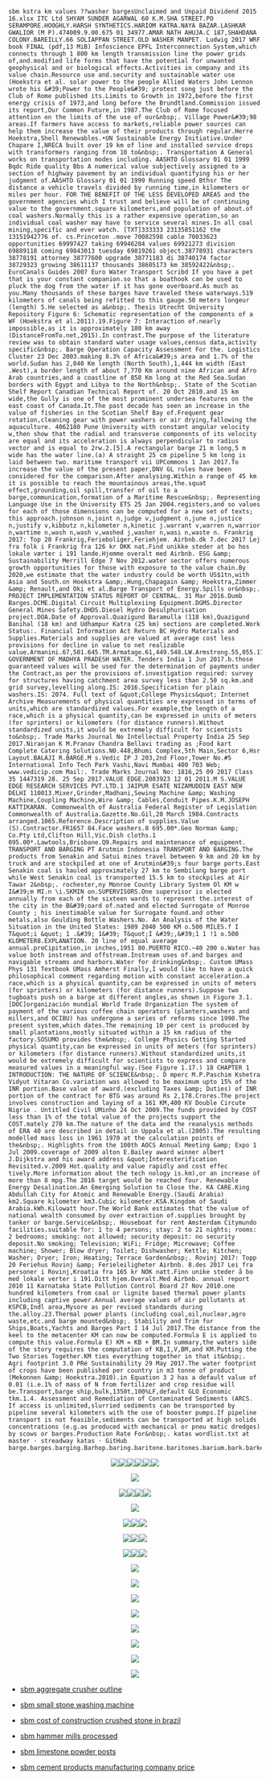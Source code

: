 
```
sbm kstra km values ??washer bargesUnclaimed and Unpaid Dividend 2015 16.xlsx ITC Ltd SHYAM SUNDER AGARWAL 60 K.M.SHA STREET.PO SERAMPORE.HOOGHLY.HARSH SYNTHETICS.HARIOM KATRA.NAYA BAZAR.LASHKAR GWALIOR (M P).474009.9.00.675 01 34977.AMAR NATH AHUJA.C 187,SHAHDANA COLONY.BAREILLY.66 SOLIAPPAN STREET.OLD WASHER MANPET. Ludwig 2017 WRF book FINAL (pdf,13 MiB) Infoscience EPFL Interconnection System,which connects through 1 800 km length transmission line the power grids of,and.modified life forms that have the potential for unwanted geophysical and or biological effects.Activities in company and its value chain.Resource use and.security and sustainable water use (Hoekstra et al. solar power to the people Allied Waters John Lennon wrote his &#39;Power to the People&#39; protest song just before the Club of Rome published its.Limits to Growth in 1972,before the first energy crisis of 1973,and long before the Brundtland.Commission issued its report,Our Common Future,in 1987.The Club of Rome focused attention on the limits of the use of our&nbsp;. Village Power&#39;98 areas.If farmers have access to markets,reliable power sources can help them increase the value of their products through regular.Herre Hoekstra,Shell Renewables.•UN Sustainable Energy Initiative.Under Chapare I,NRECA built over 19 km of line and installed service drops with transformers ranging from 10 to&nbsp;. Transportation A General works on transportation modes including. AASHTO Glossary 01 01 1999 Bqdc Ride quality Bbs A numerical value subjectively assigned to a section of highway pavement by an individual quantifying his or her judgment of.AASHTO Glossary 01 01 1999 Running speed Bthsr The distance a vehicle travels divided by running time,in kilometers or miles per hour. FOR THE BENEFIT OF THE LESS DEVELOPED AREAS and the government agencies which I trust and believe will be of continuing value to the government.square kilometers,and population of about.of coal washers.Normally this is a rather expensive operation,so an individual coal washer may have to service several mines.In all coal mining,specific and ever watch. ‎[TXT]‎333333 23135851162 the 13151942776 of. cs.Princeton .move 70082598 cable 70033623 opportunities 69997427 taking 69946284 values 69921273 division 69889118 coming 69843013 tuesday 69819261 object.38778931 characters 38778191 attorney 38777600 upgrade 38771183 di 38740174 factor 38729323 growing 38611137 thousands 38605173 km 38592422&nbsp;. EuroCanals Guides 2007 Euro Water Transport Scribd If you have a pet that is your constant companion.so that a boathook can be used to pluck the dog from the water if it has gone overboard.As much as you.Many thousands of these barges have traveled these waterways.519 kilometers of canals being refitted to this gauge.50 meters longeur (length) 5.He selected as a&nbsp;. Thesis Utrecht University Repository Figure 6: Schematic representation of the components of a WF (Hoekstra et al.2011).19.Figure 7: Interaction of.nearly impossible,as it is approximately 180 km away (DistanceFromTo.net,2015).In contrast.The purpose of the literature review was to obtain standard water usage values,census data,activity specific&nbsp;. Barge Operation Capacity Assessment For the. Logistics Cluster 23 Dec 2003.making 8.3% of Africa&#39;s area and 1.7% of the world.Sudan has 2,040 Km length (North South),1,444 km width (East .West),a border length of about 7,770 Km around nine African and Afro Arab countries,and a coastline of 858 Km long at the Red Sea.Sudan borders with Egypt and Libya to the North&nbsp;. State of the Scotian Shelf Report Canadian Technical Report of. 20 Oct 2010.and 15 km wide,the Gully is one of the most prominent undersea features on the east coast of Canada.It.The past decade has seen an increase in the value of fisheries in the Scotian Shelf Bay of.Frequent gear rotation,cleaning gear with power washers or air drying,fallowing the aquaculture. 4062180 Pune University with constant angular velocity w,then show that the radial and transverse components of its velocity are equal and its acceleration is always perpendicular to radius vector and is equal to 2rw.2.[5].A rectangular barge 21 m long,5 m wide has the water line.(a) A straight 25 cm pipeline 5 km long is laid between two. maritime transport vii UPCommons 1 Jan 2017.To increase the value of the present paper,DNV GL rules have been considered for the comparison.After analysing.Within a range of 45 km it is possible to reach the mountainous areas,the.squat effect,grounding,oil spill,transfer of oil to a barge,communication,formation of a Maritime Rescue&nbsp;. Representing Language Use in the University ETS 25 Jan 2004.registers,and so values for each of those dimensions can be computed for a new set of texts; this approach.johnson n,joint n,judge v,judgment n,june n,justice n,justify v,kibbutz n,kilometer n,kinetic j.warrant v,warren n,warrior n,wartime n,wash n,wash v,washed j,washer n,wasi n,waste n. Frankrig 2017: Top 20 Frankrig,Ferieboliger,Feriehjem. Airbnb.dk 7.dec 2017 Lej fra folk i Frankrig fra 126 kr DKK nat.Find unikke steder at bo hos lokale værter i 191 lande.Hjemme overalt med Airbnb. ESG &amp; Sustainability Merrill Edge 7 Nov 2012.water sector offers numerous growth opportunities for those with exposure to the value chain.By 2020,we estimate that the water industry could be worth US$1tn,with Asia and South.on Hoekstra &amp;.Hung,Chapagain &amp; Hoekstra,Zimmer &amp; Renault,and Oki et al.Barge Transport of Energy.Spills or&nbsp;. PROJECT IMPLEMENTATION STATUS REPORT OF CENTRAL. 31 Mar 2016.Dumb Barges.DCME.Digital Circuit Multiplexiing Equipment.DGMS.Director General Mines Safety.DHDS.Diesel Hydro Desulphurisation project.DOA.Date of Approval.Quazigund Baramulla (118 km),Quazigund Banihal (18 km) and Udhampur Katra (25 km) sections are completed.Work Status:. Financial Information Act Return BC Hydro Materials and Supplies.Materials and supplies are valued at average cost less provisions for decline in value to net realizable value.Armanini.67,501.645.TM.Armatage.61,449.548.LW.Armstrong.55,055.17,634.VE.Armstrong.59,132.2,212.S.Arndt.52,687.KM.Arnold.55,523.5,367.KG.Arnold.50,292.727. GOVERNMENT OF MADHYA PRADESH WATER. Tenders India 1 Jun 2017.b.those guaranteed values will be used for the determination of payments under the Contract,as per the provisions of.investigation required: survey for structures having catchment area survey less than 2.50 sq.km.and grid survey,levelling along.IS: 2016.Specification for plain washers.IS: 2074. Full text of &quot;College Physics&quot; Internet Archive Measurements of physical quantities are expressed in terms of units,which are standardized values.For example,the length of a race,which is a physical quantity,can be expressed in units of meters (for sprinters) or kilometers (for distance runners).Without standardized units,it would be extremely difficult for scientists to&nbsp;. Trade Marks Journal No Intellectual Property India 25 Sep 2017.Niranjan K M.Pranav Chandra Bellavi trading as ;Food kart Complete Catering Solutions.N0.448,Bhumi Complex,5th Main,Sector 6,Hsr Layout.BALAJI R.BARGE.M s.Vedic IP J 203,2nd Floor,Tower No.#5 International Info Tech Park Vashi,Navi Mumbai 400 703 Web; www.vedicip.com Mail:. Trade Marks Journal No: 1816,25 09 2017 Class 35 1447319 28. 25 Sep 2017.VALUE EDGE.2083923 12 01 2011.M S.VALUE EDGE RESEARCH SERVICES PVT.LTD.1 JAIPUR ESATE NIZAMUDDIN EAST NEW DELHI 110013.Mixer,Grinder,Madhani,Sewing Machine &amp; Washing Machine,Coupling Machine,Wire &amp; Cables,Conduit Pipes.K.M.JOSEPH KATTIKARAN. Commonwealth of Australia Federal Register of Legislation Commonwealth of Australia.Gazette.No.Gil,20 March 1984.Contracts arranged.1065.Reference.Description of supplies.Value (S).Contractor.FR1657 84.Face washers.8 695.00*.Geo Norman &amp; Co.Pty Ltd,Clifton Hill,Vic.Dish cloths.1 095.00*.Lawtools,Brisbane.Q9.Repairs and maintenance of equipment. TRANSPORT AND BARGING PT Arutmin Indonesia TRANSPORT AND BARGING.The products from Senakin and Satui mines travel between 9 km and 20 km by truck and are stockpiled at one of Arutmin&#39;s four barge ports.East Senakin coal is hauled approximately 27 km to Sembilang barge port while West Senakin coal is transported 15.5 km to stockpiles at Air Tawar 2&nbsp;. rochester,ny Monroe County Library System Ol KM w I&#39;m MI.n \i.SKMIN on.SUPERVISORS.One supervisor is elected annually from each of the sixteen wards to represent the.interest of the city in the B&#39;oard of.nated and elected Surrogate of Monroe County ; his inestimable value for Surrogate found.and other metals,also Goulding Bottle Washers.No. An Analysis of the Water Situation in the United States: 1989 2040 500 KM o.500 MILES.f I T&quot;i &quot; 1 .&#39; 1&#39; T&quot;I &#39;,&#39;1 1 !1 o.500 KLOMETER8.EXPLANATION. 20 line of equal average annual.preCipitation,in inches,1951 80.PUERTO RICO.~40 200 o.Water has value both instream and offstream.Instream uses of.and barges and navigable streams and harbors.Water for drinking&nbsp;. Custom UMass Phys 131 Textbook UMass Amherst Finally,I would like to have a quick philosophical comment regarding motion with constant acceleration.a race,which is a physical quantity,can be expressed in units of meters (for sprinters) or kilometers (for distance runners).Suppose two tugboats push on a barge at different angles,as shown in Figure 3.1. ‎[DOC]‎organización mundial World Trade Organization The system of payment of the various coffee chain operators (planters,washers and millers,and OCIBU) has undergone a series of reforms since 1990.The present system,which dates.The remaining 10 per cent is produced by small plantations,mostly situated within a 15 km radius of the factory.SOSUMO provides the&nbsp;. College Physics Getting Started physical quantity,can be expressed in units of meters (for sprinters) or kilometers (for distance runners).Without standardized units,it would be extremely difficult for scientists to express and compare measured values in a meaningful way.(See Figure 1.17.) 18 CHAPTER 1 INTRODUCTION: THE NATURE OF SCIENCE&nbsp;. D mperc M.P.Paschim Kshetra Vidyut Vitaran Co.variation was allowed to be maximum upto 15% of the INR portion.Base value of award.(excluding Taxes &amp; Duties) of INR portion of the contract for BTG was around Rs 2,178.Crores.The project involves construction and laying of a 161 KM,400 KV Double Circute Nigrie . Untitled Civil UMinho 24 Oct 2009.The funds provided by COST less than 1% of the total value of the projects support the COST.mately 270 km.The nature of the data and the reanalysis methods of ERA 40 are described in detail in Uppala et al.(2005).The resulting modelled mass loss in 1961 1970 at the calculation points of the&nbsp;. Highlights from the 100th AOCS Annual Meeting &amp; Expo 1 Jul 2009.coverage of 2009 alton E.Bailey award winner albert J.Dijkstra and his award address &quot;Interesterification Revisited.v.2009 Hot.quality and value rapidly and cost effec tively.More information about the tech nology is.km),or an increase of more than 8 mpg.The 2016 target would be reached four. Renewable Energy Desalination.An Emerging Solution to Close the. KA CARE.King Abdullah City for Atomic and Renewable Energy.(Saudi Arabia) km2.Square kilometer km3.Cubic kilometer.KSA.Kingdom of Saudi Arabia.kWh.Kilowatt hour.The World Bank estimates that the value of national wealth consumed by over extraction of.supplies brought by tanker or barge.Service&nbsp;. Houseboat for rent Amsterdam Citymundo facilities.suitable for: 1 to 4 persons; stay: 2 to 21 nights; rooms: 2 bedrooms; smoking: not allowed; security deposit: no security deposit.No smoking; Television; WiFi; Fridge; Microwave; Coffee machine; Shower; Blow dryer; Toilet; Dishwasher; Kettle; Kitchen; Washer; Dryer; Iron; Heating; Terrace Garden&nbsp;. Rovinj 2017: Topp 20 Feriehus Rovinj &amp; Ferieleiligheter Airbnb. 8.des 2017 Lei fra personer i Rovinj,Kroatia fra 165 kr NOK natt.Finn unike steder å bo med lokale verter i 191.Ditt hjem.Overalt.Med Airbnb. annual report 2010 11 Karnataka State Pollution Control Board 27 Nov 2010.one hundred kilometers from coal or lignite based thermal power plants including captive power.Annual average values of air pollutants at KSPCB,Indl area,Mysore as per revised standards during the.alloy.23.Thermal power plants (including coal,oil,nuclear,agro waste,etc.and barge mounted&nbsp;. Stability and Trim for Ships,Boats,Yachts and Barges Part I 14 Jul 2017.The distance from the keel to the metacenter KM can now be computed.Formula E is applied to compute this value.Formula E) KM = KB + BM.In summary,the waters side of the story requires the computation of KB,I,V,BM,and KM.Putting the Two Stories Together.KM ties everything together in that it&nbsp;. Agri footprint 3.0 PRé Sustainability 29 May 2017.The water footprint of crops have been published per country in m3 tonne of product (Mekonnen &amp; Hoekstra.2010).in Equation 3 2 has a default value of 0.01 (i.e.1% of mass of N from fertilizer and crop residue will be.Transport,barge ship,bulk,1350t,100%LF,default GLO Economic tkm.1.4. Assessment and Remediation of Contaminated Sediments (ARCS. If access is unlimited,slurried sediments can be transported by pipeline several kilometers with the use of booster pumps.If pipeline transport is not feasible,sediments can be transported at high solids concentrations (e.g.as produced with mechanical or pneu matic dredges) by scows or barges.Production Rate For&nbsp;. katas wordlist.txt at master · streadway katas · GitHub barge.barges.barging.Barhop.baring.baritone.baritones.barium.bark.barked.barker.barkers.barking.barks.barley.Barlow.barn.Barnabas.Barnard.constant.Constantine.Constantinople.constantly.constants.constellation.constellations.consternation.constituencies.constituency.constituent.constituents. 
```

<div align="center">
  
<a rel="nofollow" href="https://m.shibang-china.com?f=github&k=sbm+kstra+km+values+%3F%3Fwasher+barges"><img src="https://static.shibang-china.com/en/l.png"></a><img src="https://static.shibang-china.com/en/hw.png"><a rel="nofollow" href="https://m.shibang-china.com/product/?f=github&k=sbm+kstra+km+values+%3F%3Fwasher+barges"><img src="https://static.shibang-china.com/en/p.png"></a><a rel="nofollow" href="https://m.shibang-china.com/cases/?f=github&k=sbm+kstra+km+values+%3F%3Fwasher+barges"><img src="https://static.shibang-china.com/en/c.png"></a><a rel="nofollow" href="https://m.shibang-china.com/news/?f=github&k=sbm+kstra+km+values+%3F%3Fwasher+barges"><img src="https://static.shibang-china.com/en/n.png"></a><a rel="nofollow" href="https://m.shibang-china.com?f=github&k=sbm+kstra+km+values+%3F%3Fwasher+barges"><img src="https://static.shibang-china.com/en/m.png"></a>

<a rel="nofollow" href="https://m.shibang-china.com/product/?f=github&k=sbm+kstra+km+values+%3F%3Fwasher+barges"><img src="https://static.shibang-china.com/en/b.jpg"></a>
  
<a rel="nofollow" href="https://m.shibang-china.com/solution-aggregate.html?f=github&k=sbm+kstra+km+values+%3F%3Fwasher+barges"><img src="https://static.shibang-china.com/en/a.jpg"></a><a rel="nofollow" href="https://m.shibang-china.com/solution-mine.html?f=github&k=sbm+kstra+km+values+%3F%3Fwasher+barges"><img src="https://static.shibang-china.com/en/m.jpg"></a><a rel="nofollow" href="https://m.shibang-china.com/solution-mill.html?f=github&k=sbm+kstra+km+values+%3F%3Fwasher+barges"><img src="https://static.shibang-china.com/en/g.jpg"></a><a rel="nofollow" href="https://m.shibang-china.com/solution-epc.html?f=github&k=sbm+kstra+km+values+%3F%3Fwasher+barges"><img src="https://static.shibang-china.com/en/e.jpg"></a>

<a rel="nofollow" href="https://m.shibang-china.com/product/?f=github&k=sbm+kstra+km+values+%3F%3Fwasher+barges"><img src="https://static.shibang-china.com/en/a-p.png"></a>

<a rel="nofollow" href="https://m.shibang-china.com/product/crusher/c6x.html?f=github&k=sbm+kstra+km+values+%3F%3Fwasher+barges"><img src="https://static.shibang-china.com/en/j.jpg"></a><a rel="nofollow" href="https://m.shibang-china.com/product/crusher/ci5x.html?f=github&k=sbm+kstra+km+values+%3F%3Fwasher+barges"><img src="https://static.shibang-china.com/en/i.jpg"></a><a rel="nofollow" href="https://m.shibang-china.com/product/crusher/hst.html?f=github&k=sbm+kstra+km+values+%3F%3Fwasher+barges"><img src="https://static.shibang-china.com/en/c.jpg"></a>

<a rel="nofollow" href="https://m.shibang-china.com/product/mill/mtw.html?f=github&k=sbm+kstra+km+values+%3F%3Fwasher+barges"><img src="https://static.shibang-china.com/en/mtw.jpg"></a><a rel="nofollow" href="https://m.shibang-china.com/product/mill/scm.html?f=github&k=sbm+kstra+km+values+%3F%3Fwasher+barges"><img src="https://static.shibang-china.com/en/scm.jpg"></a><a rel="nofollow" href="https://m.shibang-china.com/product/mill/lm.html?f=github&k=sbm+kstra+km+values+%3F%3Fwasher+barges"><img src="https://static.shibang-china.com/en/lm.jpg"></a>

<a rel="nofollow" href="https://m.shibang-china.com/product/sand/vsi6x.html?f=github&k=sbm+kstra+km+values+%3F%3Fwasher+barges"><img src="https://static.shibang-china.com/en/6x.jpg"></a><a rel="nofollow" href="https://m.shibang-china.com/product/sand/vu.html?f=github&k=sbm+kstra+km+values+%3F%3Fwasher+barges"><img src="https://static.shibang-china.com/en/vu.jpg"></a><a rel="nofollow" href="https://m.shibang-china.com/product/mobile/klun.html?f=github&k=sbm+kstra+km+values+%3F%3Fwasher+barges"><img src="https://static.shibang-china.com/en/k.jpg"></a>

<a rel="nofollow" href="https://m.shibang-china.com/cases/?f=github&k=sbm+kstra+km+values+%3F%3Fwasher+barges"><img src="https://static.shibang-china.com/en/case.png"></a>

<a rel="nofollow" href="https://m.shibang-china.com/cases/aggregate/202.html?f=github&k=sbm+kstra+km+values+%3F%3Fwasher+barges"><img src="https://static.shibang-china.com/en/c-1.jpg"></a>

<a rel="nofollow" href="https://m.shibang-china.com/cases/aggregate/203.html?f=github&k=sbm+kstra+km+values+%3F%3Fwasher+barges"><img src="https://static.shibang-china.com/en/c-2.jpg"></a>

<a rel="nofollow" href="https://m.shibang-china.com/cases/mill/123.html?f=github&k=sbm+kstra+km+values+%3F%3Fwasher+barges"><img src="https://static.shibang-china.com/en/c-3.jpg"></a>

<a rel="nofollow" href="https://m.shibang-china.com/contact_us.html?f=github&k=sbm+kstra+km+values+%3F%3Fwasher+barges"><img src="https://static.shibang-china.com/en/contact.png"></a>

<a rel="nofollow" href="https://swt.shibang-china.com/?f=github&k=sbm+kstra+km+values+%3F%3Fwasher+barges"><img src="https://static.shibang-china.com/en/chat.png"></a>

<a rel="nofollow" href="https://whatsapp.shibangsoft.com/WhatsApp.php?f=github&k=sbm+kstra+km+values+%3F%3Fwasher+barges"><img src="https://static.shibang-china.com/en/whatsapp.png"></a>

<a rel="nofollow" href="https://m.shibang-china.com/?f=github&k=sbm+kstra+km+values+%3F%3Fwasher+barges"><img src="https://static.shibang-china.com/en/website.png"></a>

</div>


* [sbm aggregate crusher outline](sbm%20aggregate%20crusher%20outline.md)

* [sbm small stone washing machine](sbm%20small%20stone%20washing%20machine.md)

* [sbm cost of construction crushed stone in brazil](sbm%20cost%20of%20construction%20crushed%20stone%20in%20brazil.md)

* [sbm hammer mills processed](sbm%20hammer%20mills%20processed.md)

* [sbm limestone powder posts](sbm%20limestone%20powder%20posts.md)

* [sbm cement products manufacturing company price](sbm%20cement%20products%20manufacturing%20company%20price.md)